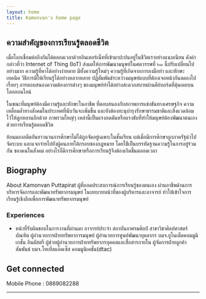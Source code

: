 ```yaml
---
layout: home
title: Kamonvan's home page
---
```


## ความสำคัญของการเรียนรู้ตลอดชีวิต
เมื่อโลกเชื่อมต่อถึงกันได้ตลอดเวลาด้วยอินเตอร์เน็ทที่เข้ามาปะปนอยู่ในชีวิตเราอย่างแนบเนียน ดังคำกล่าวที่ว่า Internet of Thing (IoT)  ส่งผลให้การพัฒนามนุษย์ในศตวรรษที่ ๒๑ นี้ปรับเปลี่ยนไปอย่างมาก ความรู้ที่หาได้อย่างง่ายดาย มีทั้งความรู้ใหม่ๆ ความรู้ที่เกิดจากการลงมือทำ และทักษะ เทคนิค วิธีการมีให้เรียนรู้ได้อย่างหลากหลาย ปฏิสัมพันธ์ระหว่างมนุษย์แบบที่ต้องเจอหน้ากันลดลงไปเรื่อยๆ การตอบสนองความต้องการต่างๆ ของมนุษย์ทำได้อย่างสะดวกสบายผ่านคีย์บอร์ดที่คุ้นเคยบนโลกออนไลน์

ในขณะที่มนุษย์ต้องมีความรู้และทักษะในอาชีพ ที่ตอบสนองกับสภาพการแข่งขันทางเศรษฐกิจ ความเหลื่อมล้ำทางสังคมในประเทศที่นับวันจะเพิ่มขึ้น และยังต้องทะนุบำรุงรักษาธรรมชาติและสิ่งแวดล้อม ไว้ให้ลูกหลานอีกด้วย ภาพรวมใหญ่ๆ เหล่านี้เป็นแรงกดดันหรือแรงขับที่ทำให้มนุษย์ต้องพัฒนาตนเองด้วยการเรียนรู้ตลอดชีวิต

ย้อนมองอดีตอันยาวนานการศึกษาไม่ได้ถูกจัดอยู่เฉพาะในชั้นเรียน แต่เมื่อมีการศึกษาถูกภาครัฐนำไปจัดระบบ และแจกจ่ายไปยังผู้คนภายใต้กรอบของกฎหมาย โดยใช้้เป็นบรรทัดฐานความรู้ในการอยู่ร่วมกัน ของคนในสังคม อย่างไรก็ดีการศึกษาหรือการเรียนรู้จึงต้องเกิดขึ้นตลอดเวลา  

## Biography
About Kamonvan Puttapirat
ผู้ที่ถอดประสบการณ์การเรียนรู้ของตนเอง ผ่านอาชีพด้านการบริหารจัดการและพัฒนาทรัพยากรมนุษย์ ในบทบาทหน้าที่ของผู้บริหารและอาจารย์ ทำให้่เข้าใจการเรียนรู้เชิงลึกเพื่อการพัฒนาทรัพยากรมนุษย์
### Experiences
- หน้าที่รับผิดชอบในการงานที่ผ่านมา อาจารย์ประจำ สถาบันอาศรมศิลป์ สาขาวิชาศิลปศาสตร์บัณฑิต
ผู้อำนวยการฝ่ายทรัพยาการมนุษย์ ผู้อำนวยการศูนย์พัฒนาบุคลากร บมจ.ยูไนเต็ดคอมมูนิเกชั่น อินดัสตรี ผู้ช่วยผู้อำนวยการฝ่ายทรัพยากรบุคคลและสื่อสารภายใน ผู้จัดการฝ่ายลูกค้าสัมพันธ์ บมจ.โทเทิ่ลแอ๊คเซ็ส คอมมูนิเคชั่น(dtac)


## Get connected
Mobile Phone : 0869082288


-----
